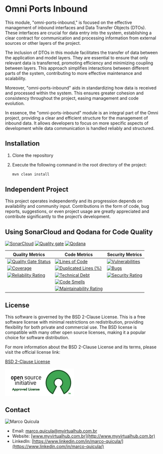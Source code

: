 # Omni Ports Inbound

This module, "omni-ports-inbound," is focused on the effective management of inbound interfaces and Data Transfer Objects (DTOs). These interfaces are crucial for data entry into the system, establishing a clear contract for communication and processing information from external sources or other layers of the project.

The inclusion of DTOs in this module facilitates the transfer of data between the application and model layers. They are essential to ensure that only relevant data is transferred, promoting efficiency and minimizing coupling between layers. This approach simplifies interactions between different parts of the system, contributing to more effective maintenance and scalability.

Moreover, "omni-ports-inbound" aids in standardizing how data is received and processed within the system. This ensures greater cohesion and consistency throughout the project, easing management and code evolution.

In essence, the "omni-ports-inbound" module is an integral part of the Omni project, providing a clear and efficient structure for the management of inbound data. It allows developers to focus on more specific aspects of development while data communication is handled reliably and structured.

## Installation

1. Clone the repository
2. Execute the following command in the root directory of the project:

    ```bash
    mvn clean install
    ```

## Independent Project

This project operates independently and its progression depends on availability and community input. Contributions in the form of code, bug reports, suggestions, or even project usage are greatly appreciated and contribute significantly to the project’s development.

## Using SonarCloud and Qodana for Code Quality

[![SonarCloud](https://sonarcloud.io/images/project_badges/sonarcloud-white.svg)](https://sonarcloud.io/summary/new_code?id=my-virtual-hub_omni-ports-inbound)
[![Quality gate](https://sonarcloud.io/api/project_badges/quality_gate?project=my-virtual-hub_omni-ports-inbound)](https://sonarcloud.io/summary/new_code?id=my-virtual-hub_omni-ports-inbound)  [![Qodana](https://github.com/my-virtual-hub/omni-comm-ports-outbound/actions/workflows/qodana.yml/badge.svg?branch=main)](https://github.com/my-virtual-hub/omni-ports-inbound/actions/workflows/qodana.yml)

| Quality Metrics | Code Metrics | Security Metrics |
|---|---|---|
| [![Quality Gate Status](https://sonarcloud.io/api/project_badges/measure?project=my-virtual-hub_omni-ports-inbound&metric=alert_status)](https://sonarcloud.io/summary/new_code?id=my-virtual-hub_omni-ports-inbound) | [![Lines of Code](https://sonarcloud.io/api/project_badges/measure?project=my-virtual-hub_omni-ports-inbound&metric=ncloc)](https://sonarcloud.io/summary/new_code?id=my-virtual-hub_omni-ports-inbound) | [![Vulnerabilities](https://sonarcloud.io/api/project_badges/measure?project=my-virtual-hub_omni-ports-inbound&metric=vulnerabilities)](https://sonarcloud.io/summary/new_code?id=my-virtual-hub_omni-ports-inbound) |
| [![Coverage](https://sonarcloud.io/api/project_badges/measure?project=my-virtual-hub_omni-ports-inbound&metric=coverage)](https://sonarcloud.io/summary/new_code?id=my-virtual-hub_omni-ports-inbound) | [![Duplicated Lines (%)](https://sonarcloud.io/api/project_badges/measure?project=my-virtual-hub_omni-ports-inbound&metric=duplicated_lines_density)](https://sonarcloud.io/summary/new_code?id=my-virtual-hub_omni-ports-inbound) | [![Bugs](https://sonarcloud.io/api/project_badges/measure?project=my-virtual-hub_omni-ports-inbound&metric=bugs)](https://sonarcloud.io/summary/new_code?id=my-virtual-hub_omni-ports-inbound) |
| [![Reliability Rating](https://sonarcloud.io/api/project_badges/measure?project=my-virtual-hub_omni-ports-inbound&metric=reliability_rating)](https://sonarcloud.io/summary/new_code?id=my-virtual-hub_omni-ports-inbound) | [![Technical Debt](https://sonarcloud.io/api/project_badges/measure?project=my-virtual-hub_omni-ports-inbound&metric=sqale_index)](https://sonarcloud.io/summary/new_code?id=my-virtual-hub_omni-ports-inbound) | [![Security Rating](https://sonarcloud.io/api/project_badges/measure?project=my-virtual-hub_omni-ports-inbound&metric=security_rating)](https://sonarcloud.io/summary/new_code?id=my-virtual-hub_omni-ports-inbound) |
| | [![Code Smells](https://sonarcloud.io/api/project_badges/measure?project=my-virtual-hub_omni-ports-inbound&metric=code_smells)](https://sonarcloud.io/summary/new_code?id=my-virtual-hub_omni-ports-inbound) | |
| | [![Maintainability Rating](https://sonarcloud.io/api/project_badges/measure?project=my-virtual-hub_omni-ports-inbound&metric=sqale_rating)](https://sonarcloud.io/summary/new_code?id=my-virtual-hub_omni-ports-inbound) | |

## License

This software is governed by the BSD 2-Clause License. This is a free software license with minimal restrictions on redistribution, providing flexibility for both private and commercial use. The BSD license is compatible with many other open source licenses, making it a popular choice for software distribution.

For more information about the BSD 2-Clause License and its terms, please visit the official license link:

[BSD 2-Clause License](https://opensource.org/licenses/BSD-2-Clause)

![Approved License](images/approved-license.png)

## Contact

![Marco Quicula](images/marco.png)

- Email: [marco.quicula@myirtualhub.com.br](mailto:marco.quicula@myvirtualhub.com.br)
- Website: [www.myvirtualhub.com.br](http://www.myvirtualhub.com.br)
- LinkedIn: [https://www.linkedin.com/in/marco-quicula/](https://www.linkedin.com/in/marco-quicula/)
